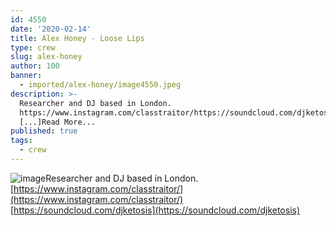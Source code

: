 ```yaml
---
id: 4550
date: '2020-02-14'
title: Alex Honey - Loose Lips
type: crew
slug: alex-honey
author: 100
banner:
  - imported/alex-honey/image4550.jpeg
description: >-
  Researcher and DJ based in London.
  https://www.instagram.com/classtraitor/https://soundcloud.com/djketosis
  [...]Read More...
published: true
tags:
  - crew
---
```

![image](../imported/alex-honey/image4550.jpeg)Researcher and DJ based in London.[https://www.instagram.com/classtraitor/](https://www.instagram.com/classtraitor/)  
[https://soundcloud.com/djketosis](https://soundcloud.com/djketosis)